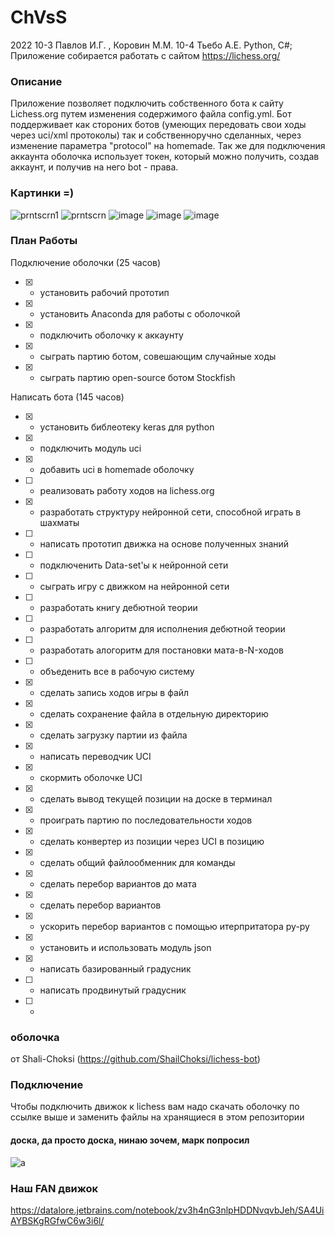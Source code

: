 # ChVsS

2022 
10-3 Павлов И.Г. , Коровин М.М.
10-4 Тьебо А.Е.
Python, C#;
Приложение собирается работать с сайтом https://lichess.org/

### Описание
Приложение позволяет подключить собственного бота к сайту Lichess.org путем изменения содержимого файла config.yml.
Бот поддерживает как стороних ботов (умеющих передовать свои ходы через uci/xml протоколы) так и собственноручно сделанных, через изменение параметра "protocol" 
на homemade. Так же для подключения аккаунта оболочка использует токен, который можно получить, создав аккаунт, и получив на него bot - права.

### Картинки =)

![prntscrn1](https://user-images.githubusercontent.com/113096503/202991638-e31b8883-b6fe-4fe4-9c52-2b7c15b480d7.png)
![prntscrn](https://user-images.githubusercontent.com/113096503/202991644-03cde915-ba2f-4502-b265-246a80410b06.png)
![image](https://user-images.githubusercontent.com/113096503/205003656-4f3fae67-8733-4493-9c73-7656c7e741a2.png)
![image](https://user-images.githubusercontent.com/113096503/229430371-f445b47d-9fc1-48f1-898a-8f1342b97ee0.png)
![image](https://user-images.githubusercontent.com/113096503/229430779-b5ef845d-7eca-488a-b58e-0f1faa991889.png)




### План Работы

Подключение оболочки (25 часов)
- [x] - установить рабочий прототип
- [x] - установить Anaconda для работы с оболочкой
- [x] - подключить оболочку к аккаунту
- [x] - сыграть партию ботом, совешающим случайные ходы
- [x] - сыграть партию open-source ботом Stockfish

Написать бота (145 часов)
- [x] - установить библеотеку keras для python
- [x] - подключить модуль uci
- [x] - добавить uci в homemade оболочку
- [ ] - реализовать работу ходов на lichess.org
- [x] - разработать структуру нейронной сети, способной играть в шахматы
- [ ] - написать прототип движка на основе полученных знаний
- [ ] - подключенить Data-set'ы к нейронной сети
- [ ] - сыграть игру с движком на нейронной сети
- [ ] - разработать книгу дебютной теории
- [ ] - разработать алгоритм для исполнения дебютной теории
- [ ] - разработать алогоритм для постановки мата-в-N-ходов
- [ ] - объеденить все в рабочую систему
- [x] - сделать запись ходов игры в файл
- [x] - сделать сохранение файла в отдельную директорию
- [x] - сделать загрузку партии из файла
- [x] - написать переводчик UCI
- [x] - скормить оболочке UCI
- [x] - сделать вывод текущей позиции на доске в терминал
- [x] - проиграть партию по последовательности ходов
- [x] - сделать конвертер из позиции через UCI в позицию
- [x] - сделать общий файлообменник для команды
- [x] - сделать перебор вариантов до мата 
- [x] - сделать перебор вариантов
- [x] - ускорить перебор вариантов с помощью итерпритатора py-py
- [x] - установить и использовать модуль json
- [x] - написать базированный градусник
- [ ] - написать продвинутый градусник
- [ ] - 
 
### оболочка 
от Shali-Choksi (https://github.com/ShailChoksi/lichess-bot)

### Подключение
Чтобы подключить движок к lichess вам надо скачать оболочку по ссылке выше и заменить файлы на хранящиеся в этом репозитории

#### доска, да просто доска, нинаю зочем, марк попросил
![a](https://user-images.githubusercontent.com/113096503/223968676-473ead2a-9e6b-42b3-b1fc-f3ea8d9fe296.png)

### Наш FAN движок
https://datalore.jetbrains.com/notebook/zv3h4nG3nlpHDDNvqvbJeh/SA4UiAYBSKgRGfwC6w3i6l/
